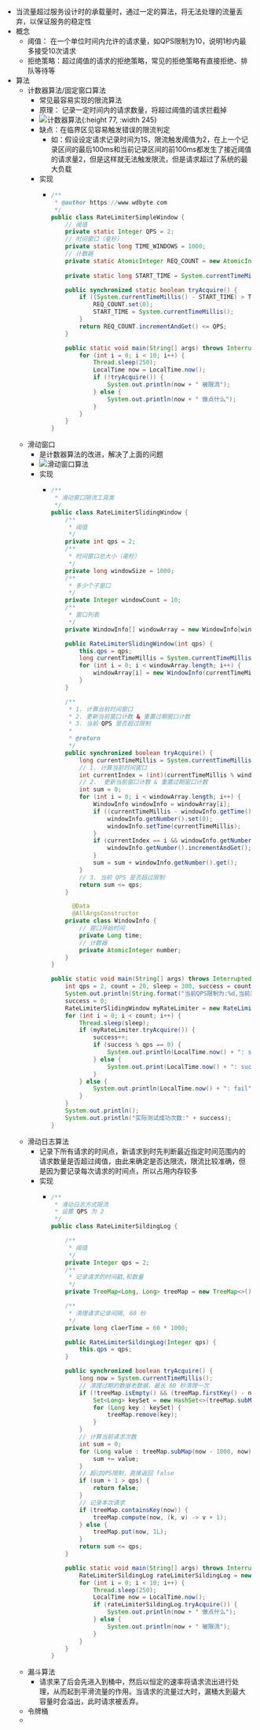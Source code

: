 - 当流量超过服务设计时的承载量时，通过一定的算法，将无法处理的流量丢弃，以保证服务的稳定性
- 概念
	- 阈值： 在一个单位时间内允许的请求量，如QPS限制为10，说明1秒内最多接受10次请求
	- 拒绝策略：超过阈值的请求的拒绝策略，常见的拒绝策略有直接拒绝、排队等待等
- 算法
	- 计数器算法/固定窗口算法
		- 常见最容易实现的限流算法
		- 原理： 记录一定时间内的请求数量，将超过阈值的请求拦截掉
		- ![计数器算法](../assets/image_1703063049851_0.png){:height 77, :width 245}
		- 缺点：在临界区见容易触发错误的限流判定
			- 如：假设设定请求记录时间为1S，限流触发阈值为2，在上一个记录区间的最后100ms和当前记录区间的前100ms都发生了接近阈值的请求量2，但是这样就无法触发限流，但是请求超过了系统的最大负载
		- 实现
			- ```java
			  /**
			   * @author https://www.wdbyte.com
			   */
			  public class RateLimiterSimpleWindow {
			      // 阈值
			      private static Integer QPS = 2;
			      // 时间窗口（毫秒）
			      private static long TIME_WINDOWS = 1000;
			      // 计数器
			      private static AtomicInteger REQ_COUNT = new AtomicInteger();
			      
			      private static long START_TIME = System.currentTimeMillis();
			  
			      public synchronized static boolean tryAcquire() {
			          if ((System.currentTimeMillis() - START_TIME) > TIME_WINDOWS) {
			              REQ_COUNT.set(0);
			              START_TIME = System.currentTimeMillis();
			          }
			          return REQ_COUNT.incrementAndGet() <= QPS;
			      }
			  
			      public static void main(String[] args) throws InterruptedException {
			          for (int i = 0; i < 10; i++) {
			              Thread.sleep(250);
			              LocalTime now = LocalTime.now();
			              if (!tryAcquire()) {
			                  System.out.println(now + " 被限流");
			              } else {
			                  System.out.println(now + " 做点什么");
			              }
			          }
			      }
			  }
			  ```
	- 滑动窗口
		- 是计数器算法的改进，解决了上面的问题
		- ![滑动窗口算法](../assets/image_1703063177560_0.png)
		- 实现
			- ```java
			  /**
			   * 滑动窗口限流工具类
			   */
			  public class RateLimiterSlidingWindow {
			      /**
			       * 阈值
			       */
			      private int qps = 2;
			      /**
			       * 时间窗口总大小（毫秒）
			       */
			      private long windowSize = 1000;
			      /**
			       * 多少个子窗口
			       */
			      private Integer windowCount = 10;
			      /**
			       * 窗口列表
			       */
			      private WindowInfo[] windowArray = new WindowInfo[windowCount];
			  
			      public RateLimiterSlidingWindow(int qps) {
			          this.qps = qps;
			          long currentTimeMillis = System.currentTimeMillis();
			          for (int i = 0; i < windowArray.length; i++) {
			              windowArray[i] = new WindowInfo(currentTimeMillis, new AtomicInteger(0));
			          }
			      }
			  
			      /**
			       * 1. 计算当前时间窗口
			       * 2. 更新当前窗口计数 & 重置过期窗口计数
			       * 3. 当前 QPS 是否超过限制
			       *
			       * @return
			       */
			      public synchronized boolean tryAcquire() {
			          long currentTimeMillis = System.currentTimeMillis();
			          // 1. 计算当前时间窗口
			          int currentIndex = (int)(currentTimeMillis % windowSize / (windowSize / windowCount));
			          // 2.  更新当前窗口计数 & 重置过期窗口计数
			          int sum = 0;
			          for (int i = 0; i < windowArray.length; i++) {
			              WindowInfo windowInfo = windowArray[i];
			              if ((currentTimeMillis - windowInfo.getTime()) > windowSize) {
			                  windowInfo.getNumber().set(0);
			                  windowInfo.setTime(currentTimeMillis);
			              }
			              if (currentIndex == i && windowInfo.getNumber().get() < qps) {
			                  windowInfo.getNumber().incrementAndGet();
			              }
			              sum = sum + windowInfo.getNumber().get();
			          }
			          // 3. 当前 QPS 是否超过限制
			          return sum <= qps;
			      }
			  
			    	@Data
			    	@AllArgsConstructor
			      private class WindowInfo {
			          // 窗口开始时间
			          private Long time;
			          // 计数器
			          private AtomicInteger number;
			      }
			  }
			  
			  public static void main(String[] args) throws InterruptedException {
			      int qps = 2, count = 20, sleep = 300, success = count * sleep / 1000 * qps;
			      System.out.println(String.format("当前QPS限制为:%d,当前测试次数:%d,间隔:%dms,预计成功次数:%d", qps, count, sleep, success));
			      success = 0;
			      RateLimiterSlidingWindow myRateLimiter = new RateLimiterSlidingWindow(qps);
			      for (int i = 0; i < count; i++) {
			          Thread.sleep(sleep);
			          if (myRateLimiter.tryAcquire()) {
			              success++;
			              if (success % qps == 0) {
			                  System.out.println(LocalTime.now() + ": success, ");
			              } else {
			                  System.out.print(LocalTime.now() + ": success, ");
			              }
			          } else {
			              System.out.println(LocalTime.now() + ": fail");
			          }
			      }
			      System.out.println();
			      System.out.println("实际测试成功次数:" + success);
			  }
			  ```
	- 滑动日志算法
		- 记录下所有请求的时间点，新请求到时先判断最近指定时间范围内的请求数量是否超过阈值，由此来确定是否达限流，限流比较准确，但是因为要记录每次请求的时间点，所以占用内存较多
		- 实现
			- ```java
			  /**
			   * 滑动日志方式限流
			   * 设置 QPS 为 2
			   */
			  public class RateLimiterSildingLog {
			  
			      /**
			       * 阈值
			       */
			      private Integer qps = 2;
			      /**
			       * 记录请求的时间戳,和数量
			       */
			      private TreeMap<Long, Long> treeMap = new TreeMap<>();
			  
			      /**
			       * 清理请求记录间隔, 60 秒
			       */
			      private long claerTime = 60 * 1000;
			  
			      public RateLimiterSildingLog(Integer qps) {
			          this.qps = qps;
			      }
			  
			      public synchronized boolean tryAcquire() {
			          long now = System.currentTimeMillis();
			          // 清理过期的数据老数据，最长 60 秒清理一次
			          if (!treeMap.isEmpty() && (treeMap.firstKey() - now) > claerTime) {
			              Set<Long> keySet = new HashSet<>(treeMap.subMap(0L, now - 1000).keySet());
			              for (Long key : keySet) {
			                  treeMap.remove(key);
			              }
			          }
			          // 计算当前请求次数
			          int sum = 0;
			          for (Long value : treeMap.subMap(now - 1000, now).values()) {
			              sum += value;
			          }
			          // 超过QPS限制，直接返回 false
			          if (sum + 1 > qps) {
			              return false;
			          }
			          // 记录本次请求
			          if (treeMap.containsKey(now)) {
			              treeMap.compute(now, (k, v) -> v + 1);
			          } else {
			              treeMap.put(now, 1L);
			          }
			          return sum <= qps;
			      }
			  
			      public static void main(String[] args) throws InterruptedException {
			          RateLimiterSildingLog rateLimiterSildingLog = new RateLimiterSildingLog(3);
			          for (int i = 0; i < 10; i++) {
			              Thread.sleep(250);
			              LocalTime now = LocalTime.now();
			              if (rateLimiterSildingLog.tryAcquire()) {
			                  System.out.println(now + " 做点什么");
			              } else {
			                  System.out.println(now + " 被限流");
			              }
			          }
			      }
			  }
			  ```
	- 漏斗算法
		- 请求来了后会先进入到桶中，然后以恒定的速率将请求流出进行处理，从而起到平滑流量的作用。当请求的流量过大时，漏桶大到最大容量时会溢出，此时请求被丢弃。
	- 令牌桶
	-